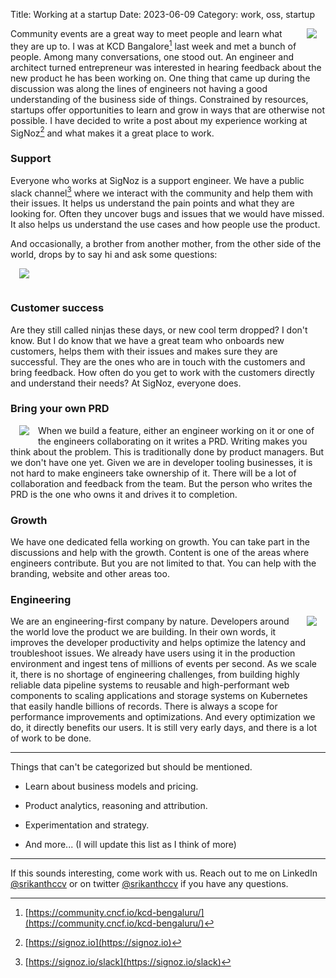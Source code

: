 Title: Working at a startup
Date: 2023-06-09
Category: work, oss, startup

<img src="{static}/images/signoz.png" style="float: right; max-width: 20%; max-height: 300px; height: auto; padding: 0 1em 1em" />


Community events are a great way to meet people and learn what they are up to. I was at KCD Bangalore[^1] last week and met a bunch of people. Among many conversations, one stood out. An engineer and architect turned entrepreneur was interested in hearing feedback about the new product he has been working on. One thing that came up during the discussion was along the lines of engineers not having a good understanding of the business side of things. Constrained by resources, startups offer opportunities to learn and grow in ways that are otherwise not possible. I have decided to write a post about my experience working at SigNoz[^2] and what makes it a great place to work.

### Support

Everyone who works at SigNoz is a support engineer. We have a public slack channel[^3] where we interact with the community and help them with their issues. It helps us understand the pain points and what they are looking for. Often they uncover bugs and issues that we would have missed. It also helps us understand the use cases and how people use the product.

And occasionally, a brother from another mother, from the other side of the world, drops by to say hi and ask some questions:

<img src="{static}/images/hey-bro.png" style="float: middle; max-width: 50%; max-height: 300px; height: auto; padding: 0 1em 1em" />


### Customer success

Are they still called ninjas these days, or new cool term dropped? I don't know. But I do know that we have a great team who onboards new customers, helps them with their issues and makes sure they are successful. They are the ones who are in touch with the customers and bring feedback. How often do you get to work with the customers directly and understand their needs? At SigNoz, everyone does. 

### Bring your own PRD


<img src="{static}/images/wingman-krazam-ms.png" style="float: left; max-width: 30%; max-height: 300px; height: auto; padding: 0 1em 1em" />

When we build a feature, either an engineer working on it or one of the engineers collaborating on it writes a PRD. Writing makes you think about the problem. This is traditionally done by product managers. But we don't have one yet. Given we are in developer tooling businesses, it is not hard to make engineers take ownership of it. There will be a lot of collaboration and feedback from the team. But the person who writes the PRD is the one who owns it and drives it to completion.

### Growth

We have one dedicated fella working on growth. You can take part in the discussions and help with the growth. Content is one of the areas where engineers contribute. But you are not limited to that. You can help with the branding, website and other areas too. 


### Engineering

<img src="{static}/images/great-product-2.png" style="float: right; max-width: 50%; max-height: 400px; height: auto; padding: 0 1em 1em" />

We are an engineering-first company by nature. Developers around the world love the product we are building. In their own words, it improves the developer productivity and helps optimize the latency and troubleshoot issues. We already have users using it in the production environment and ingest tens of millions of events per second. As we scale it, there is no shortage of engineering challenges, from building highly reliable data pipeline systems to reusable and high-performant web components to scaling applications and storage systems on Kubernetes that easily handle billions of records. There is always a scope for performance improvements and optimizations. And every optimization we do, it directly benefits our users. It is still very early days, and there is a lot of work to be done. 

----------------

Things that can't be categorized but should be mentioned.

- Learn about business models and pricing. 

- Product analytics, reasoning and attribution.

- Experimentation and strategy.

- And more... (I will update this list as I think of more)


----------------

If this sounds interesting, come work with us. Reach out to me on LinkedIn [@srikanthccv](https://www.linkedin.com/in/srikanthccv/) or on twitter [@srikanthccv](https://twitter.com/srikanthccv) if you have any questions.

[^1]: [https://community.cncf.io/kcd-bengaluru/](https://community.cncf.io/kcd-bengaluru/)
[^2]: [https://signoz.io](https://signoz.io)
[^3]: [https://signoz.io/slack](https://signoz.io/slack)
